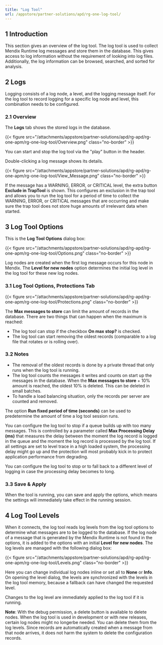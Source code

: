 ```yaml
---
title: "Log Tool"
url: /appstore/partner-solutions/apd/rg-one-log-tool/
---
```


## 1 Introduction

This section gives an overview of the log tool. The log tool is used to collect Mendix Runtime log messages and store them in the database. This gives access to log information without the requirement of looking into log files. Additionally, the log information can be browsed, searched, and sorted for analysis.

## 2 Logs

Logging consists of a log node, a level, and the logging message itself. For the log tool to record logging for a specific log node and level, this combination needs to be configured.

### 2.1 Overview

The **Logs** tab shows the stored logs in the database.

{{< figure src="/attachments/appstore/partner-solutions/apd/rg-apd/rg-one-apm/rg-one-log-tool/Overview.png" class="no-border" >}}

You can start and stop the log tool via the "play" button in the header.

Double-clicking a log message shows its details.

{{< figure src="/attachments/appstore/partner-solutions/apd/rg-apd/rg-one-apm/rg-one-log-tool/View_Message.png" class="no-border" >}}

If the message has a WARNING, ERROR, or CRITICAL level, the extra button **Exclude in TrapTool** is shown. This configures an exclusion in the trap tool and allows you to run the log tool for a period of time to collect the WARNING, ERROR, or CRITICAL messages that are occurring and make sure the trap tool does not store huge amounts of irrelevant data when started.

## 3 Log Tool Options

This is the **Log Tool Options** dialog box:

{{< figure src="/attachments/appstore/partner-solutions/apd/rg-apd/rg-one-apm/rg-one-log-tool/Options.png" class="no-border" >}}

Log nodes are created when the first log message occurs for this node in Mendix. The **Level for new nodes** option determines the initial log level in the log tool for these new log nodes.

### 3.1 Log Tool Options, Protections Tab

{{< figure src="/attachments/appstore/partner-solutions/apd/rg-apd/rg-one-apm/rg-one-log-tool/Protections.png" class="no-border" >}}

The **Max messages to store** can limit the amount of records in the database. There are two things that can happen when the maximum is reached:

* The log tool can stop if the checkbox **On max stop?** is checked.
* The log tool can start removing the oldest records (comparable to a log file that rotates or is rolling over).

### 3.2 Notes

* The removal of the oldest records is done by a private thread that only runs when the log tool is running.
* The log tool counts the messages it writes and counts on start up the messages in the database. When the **Max messages to store** + 10% amount is reached, the oldest 10% is deleted. This can be deleted in small batches.
* To handle a load balancing situation, only the records per server are counted and removed.

The option **Run fixed period of time (seconds)** can be used to predetermine the amount of time a log tool session runs.

You can configure the log tool to stop if a queue builds up with too many messages. This is controlled by a parameter called **Max Processing Delay (ms)** that measures the delay between the moment the log record is logged in the queue and the moment the log record is processed by the log tool. If all settings are set to level trace in a high loaded system, the processing delay might go up and the protection will most probably kick in to protect application performance from degrading.

You can configure the log tool to stop or to fall back to a different level of logging in case the processing delay becomes to long.

### 3.3 Save & Apply

When the tool is running, you can save and apply the options, which means the settings will immediately take effect in the running session.

## 4 Log Tool Levels

When it connects, the log tool reads log levels from the log tool options to determine what messages are to be logged to the database. If the log node of a message that is generated by the Mendix Runtime is not found in the options, it is added to the options with an initial **Level for new nodes**. The log levels are managed with the following 
dialog box:

{{< figure src="/attachments/appstore/partner-solutions/apd/rg-apd/rg-one-apm/rg-one-log-tool/Levels.png" class="no-border" >}}

Here you can change individual log nodes inline or set all to **None** or **Info**. 
On opening the level dialog, the levels are synchronized with the levels in the log tool memory, because a fallback can have changed the requested level.

Changes to the log level are immediately applied to the log tool if it is running.

**Note**: With the debug permission, a delete button is available to delete nodes. When the log tool is used in development or with new releases, certain log nodes might no longerbe needed. You can delete them from the log levels. Since records are automatically created when a message from that node arrives, it does not harm the system to delete the configuration records.
